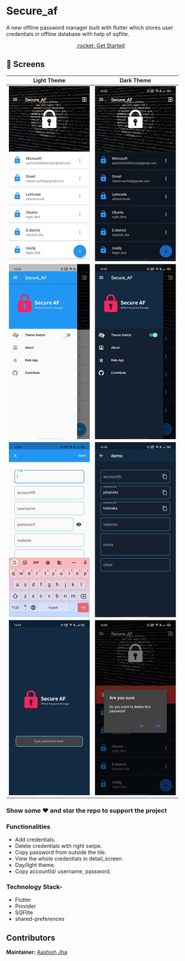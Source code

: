 # Secure_af

A new offline password manager built with flutter which stores user credentials in offline database with help of sqflite. 

</p>
<p align="center"><a href="#getting-started">:rocket: Get Started</a></p>


## 📸 Screens

|             Light Theme                                      |              Dark Theme                                       |
| :----------------------------------------------------------: | :----------------------------------------------------------:  |
| ![](https://github.com/Aashu-Jha/Images/blob/main/sec9.jpg)  | ![](https://github.com/Aashu-Jha/Images/blob/main/sec11.jpg)  | 
| ![](https://github.com/Aashu-Jha/Images/blob/main/sec8.jpg)  | ![](https://github.com/Aashu-Jha/Images/blob/main/sec10.jpg)  |
| ![](https://github.com/Aashu-Jha/Images/blob/main/sec6.jpg)  | ![](https://github.com/Aashu-Jha/Images/blob/main/sec2.jpg)   |
| ![](https://github.com/Aashu-Jha/Images/blob/main/sec12.jpg)  | ![](https://github.com/Aashu-Jha/Images/blob/main/sec1.jpg)   |
### Show some :heart: and star the repo to support the project


### Functionalities
  - Add credentials.
  - Delete credentials with right swipe.
  - Copy password from outside the tile.
  - View the whole credentials in detail_screen.
  - Day/light theme.
  - Copy accountId/ username, password.
  
### Technology Stack-
 - Flutter
 - Provider
 - SQFlite
 - shared-preferences

## Contributors

**Maintainer:** [Aashish Jha](https://github.com/aashu-jha)
